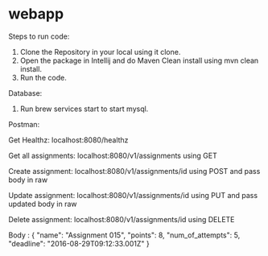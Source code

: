# webapp

Steps to run code:
1. Clone the Repository in your local using it clone.
2. Open the package in Intellij and do Maven Clean install using mvn clean install.
3. Run the code.

Database:
1. Run brew services start to start mysql.

Postman:

Get Healthz:
localhost:8080/healthz

Get all assignments:
localhost:8080/v1/assignments using GET

Create assignment:
localhost:8080/v1/assignments/id using POST and pass body in raw

Update assignment:
localhost:8080/v1/assignments/id using PUT and pass updated body in raw

Delete assignment:
localhost:8080/v1/assignments/id using DELETE

Body :
{
  "name": "Assignment 015",
  "points": 8,
  "num_of_attempts": 5,
  "deadline": "2016-08-29T09:12:33.001Z"
}
